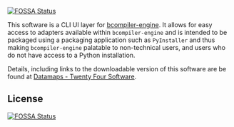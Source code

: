 [![FOSSA Status](https://app.fossa.io/api/projects/git%2Bgithub.com%2Fhammerheadlemon%2Fdatamaps.svg?type=shield)](https://app.fossa.io/projects/git%2Bgithub.com%2Fhammerheadlemon%2Fdatamaps?ref=badge_shield)

This software is a CLI UI layer for
[bcompiler-engine](https://github.com/hammerheadlemon/bcompiler-engine).  It
allows for easy access to adapters available within `bcompiler-engine` and is
intended to be packaged using a packaging application such as `PyInstaller` and
thus making `bcompiler-engine` palatable to non-technical users, and users who
do not have access to a Python installation.


Details, including links to the downloadable version of this software are be
found at [Datamaps - Twenty Four
Software](https://www.datamaps.twentyfoursoftware.com).


## License
[![FOSSA Status](https://app.fossa.io/api/projects/git%2Bgithub.com%2Fhammerheadlemon%2Fdatamaps.svg?type=large)](https://app.fossa.io/projects/git%2Bgithub.com%2Fhammerheadlemon%2Fdatamaps?ref=badge_large)